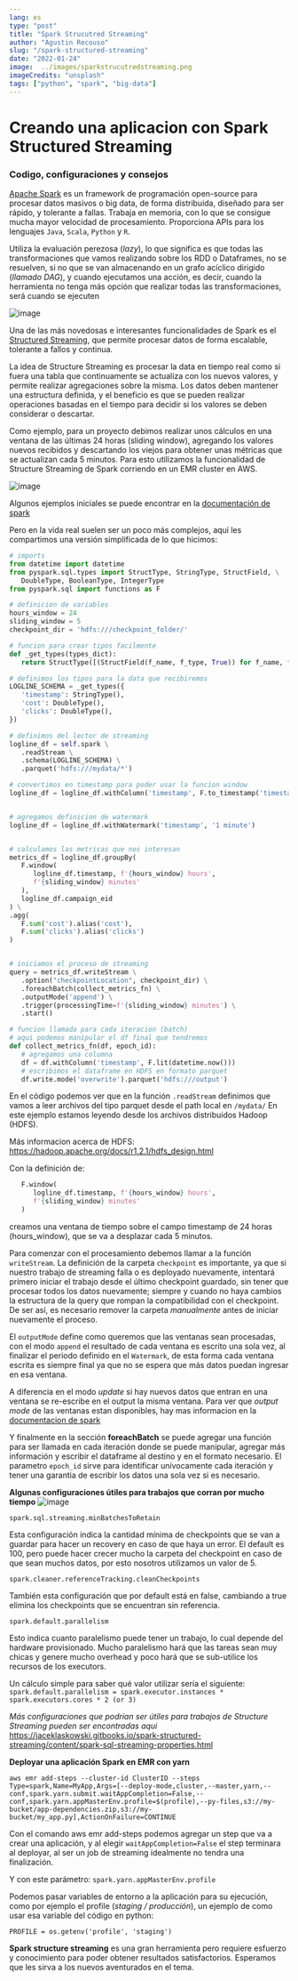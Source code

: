 ```yaml
---
lang: es
type: "post"
title: "Spark Strucutred Streaming"
author: "Agustin Recouso"
slug: "/spark-structured-streaming"
date: "2022-01-24"
image:  ../images/sparkstrucutredstreaming.png
imageCredits: "unsplash"
tags: ["python", "spark", "big-data"]
---
```


# Creando una aplicacion con Spark Structured Streaming
### Codigo, configuraciones y consejos

[Apache Spark](https://spark.apache.org/) es un framework de programación open-source para procesar datos masivos o big data, de forma distribuida, diseñado para ser rápido, y tolerante a fallas.
Trabaja en memoria, con lo que se consigue mucha mayor velocidad de procesamiento.
Proporciona APIs para los lenguajes `Java`, `Scala`, `Python` y `R`.

Utiliza la evaluación perezosa (_lazy_), lo que significa es que todas las transformaciones que vamos realizando sobre los RDD o Dataframes, no se resuelven, si no que se van almacenando en un grafo acíclico dirigido (_llamado DAG_), y cuando ejecutamos una acción, es decir, cuando la herramienta no tenga más opción que realizar todas las transformaciones, será cuando se ejecuten

![image](../images/apache-spark-circulo.png)

Una de las más novedosas e interesantes funcionalidades de Spark es el [Structured Streaming](https://spark.apache.org/docs/latest/structured-streaming-programming-guide.html), que permite procesar datos de forma escalable, tolerante a fallos y continua.

La idea de Structure Streaming es procesar la data en tiempo real como si fuera una tabla que continuamente se actualiza con los nuevos valores, y permite realizar agregaciones sobre la misma.
Los datos deben mantener una estructura definida, y el beneficio es que se pueden realizar operaciones basadas en el tiempo para decidir si los valores se deben considerar o descartar.


Como ejemplo, para un proyecto debimos realizar unos cálculos en una ventana de las últimas 24 horas (sliding window), agregando los valores nuevos recibidos y descartando los viejos para obtener unas métricas que se actualizan cada 5 minutos.
Para esto utilizamos la funcionalidad de Structure Streaming de Spark corriendo en un EMR cluster en AWS.



![image](../images/so-apache-spark-in-theory-enough-show-me-the-code.jpeg)

Algunos ejemplos iniciales se puede encontrar en la [documentación de spark](https://spark.apache.org/docs/latest/structured-streaming-programming-guide.html)

Pero en la vida real suelen ser un poco más complejos, aquí les compartimos una versión simplificada de lo que hicimos:

```python
# imports
from datetime import datetime
from pyspark.sql.types import StructType, StringType, StructField, \
   DoubleType, BooleanType, IntegerType
from pyspark.sql import functions as F

# definicion de variables
hours_window = 24
sliding_window = 5
checkpoint_dir = 'hdfs:///checkpoint_folder/'

# funcion para crear tipos facilmente
def _get_types(types_dict):
   return StructType([(StructField(f_name, f_type, True)) for f_name, f_type in types_dict.items()])

# definimos los tipos para la data que recibiremos
LOGLINE_SCHEMA = _get_types({
   'timestamp': StringType(),
   'cost': DoubleType(),
   'clicks': DoubleType(),
})

# definimos del lector de streaming
logline_df = self.spark \
   .readStream \
   .schema(LOGLINE_SCHEMA) \
   .parquet('hdfs:///mydata/*')

# convertimos en timestamp para poder usar la funcion window
logline_df = logline_df.withColumn('timestamp', F.to_timestamp('timestamp'))


# agregamos definicion de watermark
logline_df = logline_df.withWatermark('timestamp', '1 minute')


# calculamos las metricas que nos interesan 
metrics_df = logline_df.groupBy(
   F.window(
      logline_df.timestamp, f'{hours_window} hours', 
      f'{sliding_window} minutes'
   ),
   logline_df.campaign_eid
) \
.agg(
   F.sum('cost').alias('cost'),
   F.sum('clicks').alias('clicks')
)


# iniciamos el proceso de streaming
query = metrics_df.writeStream \
   .option("checkpointLocation", checkpoint_dir) \
   .foreachBatch(collect_metrics_fn) \
   .outputMode('append') \
   .trigger(processingTime=f'{sliding_window} minutes') \
   .start()

# funcion llamada para cada iteracion (batch)
# aqui podemos manipular el df final que tendremos
def collect_metrics_fn(df, epoch_id):
   # agregamos una columna
   df = df.withColumn('timestamp', F.lit(datetime.now()))
   # escribimos el dataframe en HDFS en formato parquet
   df.write.mode('overwrite').parquet('hdfs:///output')
```

En el código podemos ver que en la función `.readStream`
definimos que vamos a leer archivos del tipo parquet desde el path local en `/mydata/`
En este ejemplo estamos leyendo desde los archivos distribuidos Hadoop (HDFS).

Más informacion acerca de HDFS:
https://hadoop.apache.org/docs/r1.2.1/hdfs_design.html



Con la definición de:
```python
   F.window(
      logline_df.timestamp, f'{hours_window} hours', 
      f'{sliding_window} minutes'
   )
``` 

creamos una ventana de tiempo sobre el campo timestamp de 24 horas (hours_window), que se va a desplazar cada 5 minutos.

Para comenzar con el procesamiento debemos llamar a la función `writeStream`.
La definición de la carpeta `checkpoint` es importante, ya que si nuestro trabajo de streaming falla o es deployado nuevamente, intentará primero iniciar el trabajo desde el último checkpoint guardado, sin tener que procesar todos los datos nuevamente; siempre y cuando no haya cambios la estructura de la query que rompan la compatibilidad con el checkpoint. De ser así, es necesario remover la carpeta *manualmente* antes de iniciar nuevamente el proceso.

El `outputMode`  define como queremos que las ventanas sean procesadas, con el modo `append` el resultado de cada ventana es escrito una sola vez, al finalizar el periodo definido en el `Watermark`, de esta forma cada ventana escrita es siempre final ya que no se espera que más datos puedan ingresar en esa ventana. 

A diferencia en el modo *update* si hay nuevos datos que entran en una ventana se re-escribe en el output la misma ventana.
Para ver que *output mode* de las ventanas estan disponibles, hay mas informacion en la [documentacion de spark](https://spark.apache.org/docs/latest/structured-streaming-programming-guide.html#output-modes)

Y finalmente en la sección **foreachBatch** se puede agregar una función para ser llamada en cada iteración donde se puede manipular, agregar más información y escribir el dataframe al destino y en el formato necesario. El parametro `epoch_id` sirve para identificar unívocamente cada iteración y tener una garantia de escribir los datos una sola vez si es necesario.

**Algunas configuraciones útiles para trabajos que corran por mucho tiempo**
![image](../images/spark-defaults.png)

`spark.sql.streaming.minBatchesToRetain`

Esta configuración indica la cantidad mínima de checkpoints que se van a guardar para hacer un recovery en caso de que haya un error.
El default es 100, pero puede hacer crecer mucho la carpeta del checkpoint en caso de que sean muchos datos, por esto nosotros utilizamos un valor de 5.

`spark.cleaner.referenceTracking.cleanCheckpoints`

También esta configuración que por default está en false, cambiando a true elimina los checkpoints que se encuentran sin referencia.

`spark.default.parallelism`

Esto indica cuanto paralelismo puede tener un trabajo, lo cual depende del hardware provisionado. Mucho paralelismo hará que las tareas sean muy chicas y genere mucho overhead y poco hará que se sub-utilice los recursos de los executors.

Un cálculo simple para saber qué valor utilizar sería el siguiente:
`spark.default.parallelism = spark.executor.instances * spark.executors.cores * 2 (or 3)`

*Más configuraciones que podrían ser útiles para trabajos de Structure Streaming pueden ser encontradas aqui*
https://jaceklaskowski.gitbooks.io/spark-structured-streaming/content/spark-sql-streaming-properties.html

**Deployar una aplicación Spark en EMR con yarn**

`
aws emr add-steps --cluster-id ClusterID --steps Type=spark,Name=MyApp,Args=[--deploy-mode,cluster,--master,yarn,--conf,spark.yarn.submit.waitAppCompletion=False,--conf,spark.yarn.appMasterEnv.profile=$(profile),--py-files,s3://my-bucket/app-dependencies.zip,s3://my-bucket/my_app.py],ActionOnFailure=CONTINUE
`

Con el comando aws emr add-steps podemos agregar un step que va a crear una aplicación, y al elegir `waitAppCompletion=False` el step terminara al deployar, al ser un job de streaming idealmente no tendra una finalización.


Y con este parámetro:
`spark.yarn.appMasterEnv.profile`

Podemos pasar variables de entorno a la aplicación para su ejecución, como por ejemplo el profile (*staging / producción*), un ejemplo de como usar esa variable del código en python:

`PROFILE = os.getenv('profile', 'staging')`

**Spark structure streaming** es una gran herramienta pero requiere esfuerzo y conocimiento para poder obtener resultados satisfactorios. Esperamos que les sirva a los nuevos aventurados en el tema.
